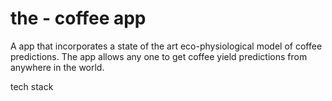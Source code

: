# the - coffee app

A app that incorporates a state of the art eco-physiological model of coffee predictions. The app allows any one to get coffee yield predictions from anywhere
in the world.

tech stack
